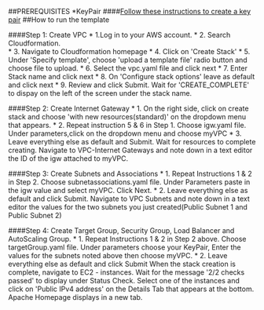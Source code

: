 ##PREREQUISITES
*KeyPair
####[Follow these instructions to create a key pair](https://docs.aws.amazon.com/AWSEC2/latest/UserGuide/create-key-pairs.html)
##How to run the template

####Step 1: Create VPC
    * 1.Log in to your AWS account. 
    * 2. Search Cloudformation.   
    * 3. Navigate to Cloudformation homepage
    * 4. Click on 'Create Stack'
    * 5. Under 'Specify template', choose 'upload a template file' radio button and choose file to upload.
    * 6. Select the vpc.yaml file and click next
    * 7. Enter Stack name and click next
    * 8. On 'Configure stack options' leave as default and click next
    * 9. Review and click Submit. Wait for 'CREATE_COMPLETE' to dispay on the left of the screen under the stack name.

####Step 2: Create Internet Gateway
    * 1. On the right side, click on create stack and choose 'with new resources(standard)' on the dropdown menu that appears.
    * 2. Repeat instruction 5 & 6 in Step 1. Choose igw.yaml file. Under parameters,click on the dropdown menu and choose myVPC
    * 3. Leave everything else as default and Submit. Wait for resources to complete creating. Navigate to VPC-Internet Gateways and note down in a text editor the ID of the igw attached to myVPC.

####Step 3: Create Subnets and Associations
    * 1. Repeat Instructions 1 & 2 in Step 2. Choose subnetassociations.yaml file. Under Parameters paste in the igw value and select myVPC. Click Next.
    * 2. Leave everything else as default and click Submit.
    Navigate to VPC Subnets and note down in a text editor the values for the two subnets you just created(Public Subnet 1 and Public Subnet 2)

####Step 4: Create Target Group, Security Group, Load Balancer and AutoScaling Group.
    * 1. Repeat Instructions 1 & 2 in Step 2 above. Choose targetGroup.yaml file. Under parameters choose your KeyPair, Enter the values for the subnets noted above then choose myVPC.
    * 2. Leave everything else as default and click Submit
    When the stack creation is complete, navigate to EC2 - instances. Wait for the message '2/2 checks passed' to display under Status Check. Select one of the instances and click on 'Public IPv4 address' on the Details Tab that appears at the bottom. Apache Homepage displays in a new tab.